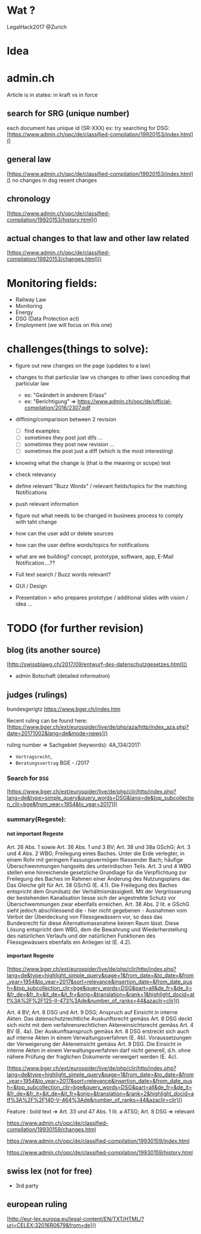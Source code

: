 # Wat ?
LegalHack2017 @Zurich

# Idea

# admin.ch
Article is in states: in kraft vs in force


## search for SRG (unique number)
each document has unique id (SR-XXX)
ex: try searching for DSG:
[https://www.admin.ch/opc/de/classified-compilation/19920153/index.html]()


## general law
[https://www.admin.ch/opc/de/classified-compilation/19920153/index.html]()
no changes in dsg resent changes

## chronology
[https://www.admin.ch/opc/de/classified-compilation/19920153/history.html]()

## actual changes to that law and other law related
[https://www.admin.ch/opc/de/classified-compilation/19920153/changes.html]()

# Monitoring fields:
- Railway Law
- Monitoring
- Energy
- DSG (Data Protection act)
- Employment (we will focus on this one)

# challenges(things to solve):
- figure out new changes on the page (updates to a law)
- changes to that particular law vs changes to other laws conceding that particular law
    - ex: "Geändert in anderem Erlass"
    - ex: "Berichtigung"  => https://www.admin.ch/opc/de/official-compilation/2016/2307.pdf
    
- diffining/comparision between 2 revision
    - [ ] find examples:
    - [ ] sometimes they post just difs ...
    - [ ] sometimes they post new revision ...
    - [ ] sometimes the post just a diff (which is the most interesting)
    
- knowing what the change is (that is the meaning or scope)
test
- check relevancy
- define relevant "Buzz Words" / relevant fields/topics for the matching Notifications
- push relevant information
- figure out what needs to be changed in businees process to comply with taht change
- how can the user add or delete sources
- how can the user define words/topics for notifications
- what are we building? concept, prototype, software, app, E-Mail Notification....??
- Full text search / Buzz words relevant?
- GUI / Design
- Presentation > who prepares prototype / additional slides with vision / idea ...


# TODO (for further revision)
## blog (its another source)
[http://swissblawg.ch/2017/09/entwurf-des-datenschutzgesetzes.html]()

- admin Botschaft (detailed information)


## judges (rulings)
bundesgerigtz
https://www.bger.ch/index.htm

Recent ruling can be found here:
[https://www.bger.ch/ext/eurospider/live/de/php/aza/http/index_aza.php?date=20171002&lang=de&mode=news]()

ruling number => Sachgebiet (keywords):
4A_134/2017: 
- `Vertragsrecht`, 
- `Beratungsvertrag`
BGE - /2017

### Search for `DSG`
[https://www.bger.ch/ext/eurospider/live/de/php/clir/http/index.php?lang=de&type=simple_query&query_words=DSG&lang=de&top_subcollection_clir=bge&from_year=1954&to_year=2017]()

### summary(Regeste): 
#### not important Regeste

Art. 26 Abs. 1 sowie Art. 36 Abs. 1 und 3 BV; Art. 38 und 38a GSchG; Art. 3 und 4 Abs. 2 WBG; Freilegung eines Baches.
Unter die Erde verlegter, in einem Rohr mit geringem Fassungsvermögen fliessender Bach; häufige Überschwemmungen hangseits des unterirdischen Teils.
Art. 3 und 4 WBG stellen eine hinreichende gesetzliche Grundlage für die Verpflichtung zur Freilegung des Baches im Rahmen einer Änderung des Nutzungsplans dar. Das Gleiche gilt für Art. 38 GSchG (E. 4.1).
Die Freilegung des Baches entspricht dem Grundsatz der Verhältnismässigkeit. Mit der Vergrösserung der bestehenden Kanalisation liesse sich der angestrebte Schutz vor Überschwemmungen zwar ebenfalls erreichen. Art. 38 Abs. 2 lit. e GSchG sieht jedoch abschliessend die - hier nicht gegebenen - Ausnahmen vom Verbot der Überdeckung von Fliessgewässern vor, so dass das Bundesrecht für diese Alternativmassnahme keinen Raum lässt. Diese Lösung entspricht dem WBG, dem die Bewahrung und Wiederherstellung des natürlichen Verlaufs und der natürlichen Funktionen des Fliessgewässers ebenfalls ein Anliegen ist (E. 4.2).

#### important Regeste
[https://www.bger.ch/ext/eurospider/live/de/php/clir/http/index.php?lang=de&type=highlight_simple_query&page=1&from_date=&to_date=&from_year=1954&to_year=2017&sort=relevance&insertion_date=&from_date_push=&top_subcollection_clir=bge&query_words=DSG&part=all&de_fr=&de_it=&fr_de=&fr_it=&it_de=&it_fr=&orig=&translation=&rank=1&highlight_docid=atf%3A%2F%2F125-II-473%3Ade&number_of_ranks=44&azaclir=clir]()

Art. 4 BV; Art. 8 DSG und Art. 9 DSG; Anspruch auf Einsicht in interne Akten.
Das datenschutzrechtliche Auskunftsrecht gemäss Art. 8 DSG deckt sich nicht mit dem verfahrensrechtlichen Akteneinsichtsrecht gemäss Art. 4 BV (E. 4a).
Der Auskunftsanspruch gemäss Art. 8 DSG erstreckt sich auch auf interne Akten in einem Verwaltungsverfahren (E. 4b).
Voraussetzungen der Verweigerung der Akteneinsicht gemäss Art. 9 DSG. Die Einsicht in interne Akten in einem Verwaltungsverfahren darf nicht generell, d.h. ohne nähere Prüfung der fraglichen Dokumente verweigert werden (E. 4c).


[https://www.bger.ch/ext/eurospider/live/de/php/clir/http/index.php?lang=de&type=highlight_simple_query&page=1&from_date=&to_date=&from_year=1954&to_year=2017&sort=relevance&insertion_date=&from_date_push=&top_subcollection_clir=bge&query_words=DSG&part=all&de_fr=&de_it=&fr_de=&fr_it=&it_de=&it_fr=&orig=&translation=&rank=2&highlight_docid=atf%3A%2F%2F140-V-464%3Ade&number_of_ranks=44&azaclir=clir]()

Feature :
bold text => Art. 33 und 47 Abs. 1 lit. a ATSG; Art. 8 DSG => relevant

https://www.admin.ch/opc/de/classified-compilation/19930159/changes.html

https://www.admin.ch/opc/de/classified-compilation/19930159/index.html

https://www.admin.ch/opc/de/classified-compilation/19930159/history.html


## swiss lex (not for free)
- 3rd party

## european ruling
[http://eur-lex.europa.eu/legal-content/EN/TXT/HTML/?uri=CELEX:32016R0679&from=de]()

